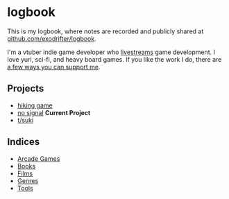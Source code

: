 # logbook

This is my logbook, where notes are recorded and publicly shared at [github.com/exodrifter/logbook](https://github.com/exodrifter/logbook).

I'm a vtuber indie game developer who [livestreams](notes/live-streaming.md) game development. I love yuri, sci-fi, and heavy board games. If you like the work I do, there are [a few ways you can support me](notes/crowdfunding.md).

## Projects

- [hiking game](notes/hiking-game.md)
- [no signal](notes/no-signal.md) **Current Project**
- [t/suki](notes/tsuki.md)

## Indices

- [Arcade Games](notes/arcade-games.md)
- [Books](notes/books.md)
- [Films](notes/films.md)
- [Genres](notes/genres.md)
- [Tools](notes/tools.md)
